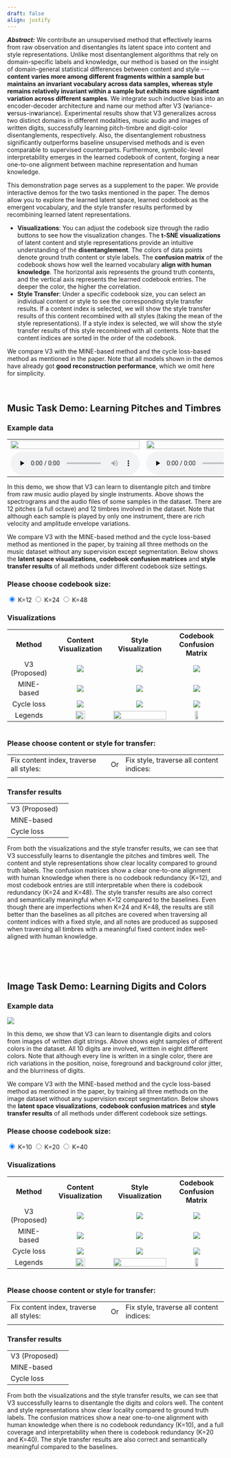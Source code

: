 ```yaml
---
draft: false
align: justify
---
```


<!-- <div style="text-align: justify;"> -->

***Abstract:*** <span class="lowlight-gray">
    We contribute an unsupervised method that effectively learns from raw observation and disentangles its latent space into content and style representations. Unlike most disentanglement algorithms that rely on domain-specific labels and knowledge, our method is based on the insight of domain-general statistical differences between content and style --- **content varies more among different fragments within a sample but maintains an invariant vocabulary across data samples, whereas style remains relatively invariant within a sample but exhibits more significant variation across different samples**. We integrate such inductive bias into an encoder-decoder architecture and name our method after V3 (**v**ariance-**v**ersus-in**v**ariance). Experimental results show that V3 generalizes across two distinct domains in different modalities, music audio and images of written digits, successfully learning pitch-timbre and digit-color disentanglements, respectively. Also, the disentanglement robustness significantly outperforms baseline unsupervised methods and is even comparable to supervised counterparts. Furthermore, symbolic-level interpretability emerges in the learned codebook of content, forging a near one-to-one alignment between machine representation and human knowledge.
</span>


This demonstration page serves as a supplement to the paper. We provide interactive demos for the two tasks mentioned in the paper. The demos allow you to explore the learned latent space, learned codebook as the emergent vocabulary, and the style transfer results performed by recombining learned latent representations.
- **Visualizations**: You can adjust the codebook size through the radio buttons to see how the visualization changes. The **t-SNE visualizations** of latent content and style representations provide an intuitive understanding of the **disentanglement**. The colors of data points denote ground truth content or style labels. The **confusion matrix** of the codebook shows how well the learned vocabulary **align with human knowledge**. The horizontal axis represents the ground truth contents, and the vertical axis represents the learned codebook entries. The deeper the color, the higher the correlation.
- **Style Transfer**: Under a specific codebook size, you can select an individual content or style to see the corresponding style transfer results. If a content index is selected, we will show the style transfer results of this content recombined with all styles (taking the mean of the style representations). If a style index is selected, we will show the style transfer results of this style recombined with all contents. Note that the content indices are sorted in the order of the codebook.

We compare V3 with the MINE-based method and the cycle loss-based method as mentioned in the paper. Note that all models shown in the demos have already got **good reconstruction performance**, which we omit here for simplicity.

<br>

## Music Task Demo: Learning Pitches and Timbres
<div class="taskdemo-container">
    <h3>Example data</h3>
    <table style="text-align: center; margin:auto">
        <tr>
            <td>
                <image src="music_data_sample_1.png" style="width: 100%; margin:auto">
            </td>
            <td>
                <image src="music_data_sample_2.png" style="width: 100%; margin:auto">
            </td>
            <td>
                <image src="music_data_sample_3.png" style="width: 100%; margin:auto">
            </td>
        </tr>
        <tr>
            <td>
                <audio id="player1" controls controlsList="nodownload" preload="none">
                    <source src="music_data_sample_1.wav">
                </audio>
            </td>
            <td>
                <audio id="player2" controls controlsList="nodownload" preload="none">
                    <source src="music_data_sample_2.wav">
                </audio>
            </td>
            <td>
                <audio id="player3" controls controlsList="nodownload" preload="none">
                    <source src="music_data_sample_3.wav">
                </audio>
            </td>
        </tr>
    </table>
</div>

In this demo, we show that V3 can learn to disentangle pitch and timbre from raw music audio played by single instruments. Above shows the spectrograms and the audio files of some samples in the dataset. There are 12 pitches (a full octave) and 12 timbres involved in the dataset. Note that although each sample is played by only one instrument, there are rich velocity and amplitude envelope variations.

We compare V3 with the MINE-based method and the cycle loss-based method as mentioned in the paper, by training all three methods on the music dataset without any supervision except segmentation. Below shows the **latent space visualizations**, **codebook confusion matrices** and **style transfer results** of all methods under different codebook size settings.

<div class="taskdemo-container">
    <h3>Please choose codebook size:</h3> 
    <input type="radio" value="12" checked="checked" name="music_codebook"> <!--checked设置默认选中-->
    K=12
    <input type="radio" value="24" name="music_codebook">
    K=24
    <input type="radio" value="48" name="music_codebook">
    K=48
    <br>
    <h3>Visualizations</h3>
    <table style="text-align: center; margin:auto">
        <tr>
            <th>Method</td>
            <th style="width: 33%">Content Visualization</td>
            <th style="width: 33%">Style Visualization</td>
            <th style="width: 33%">Codebook Confusion Matrix</td>
        </tr>
        <tr>
            <td>V3 (Proposed)</td>
            <td>
                <image src="music_v3_12/emb_c_tsne_3d.svg" id="music_v3_12_c" style="display: ">
                <image src="music_v3_24/emb_c_tsne_3d.svg" id="music_v3_24_c" style="display: none"> 
                <image src="music_v3_48/emb_c_tsne_3d.svg" id="music_v3_48_c" style="display: none">
            </td>
            <td>
                <image src="music_v3_12/emb_s_tsne_3d.svg" id="music_v3_12_s" style="display: ">
                <image src="music_v3_24/emb_s_tsne_3d.svg" id="music_v3_24_s" style="display: none"> 
                <image src="music_v3_48/emb_s_tsne_3d.svg" id="music_v3_48_s" style="display: none"> 
            </td>
            <td>
                <image src="music_v3_12/codebook_confusion_matrix.svg" id="music_v3_12_cf" style="display: ">
                <image src="music_v3_24/codebook_confusion_matrix.svg" id="music_v3_24_cf" style="display: none"> 
                <image src="music_v3_48/codebook_confusion_matrix.svg" id="music_v3_48_cf" style="display: none"> 
            </td>
        </tr>
        <tr>
            <td>MINE-based</td>
            <td>
                <image src="music_mine_12/emb_c_tsne_3d.svg" id="music_mine_12_c" style="display: ">
                <image src="music_mine_24/emb_c_tsne_3d.svg" id="music_mine_24_c" style="display: none"> 
                <image src="music_mine_48/emb_c_tsne_3d.svg" id="music_mine_48_c" style="display: none">
            </td>
            <td>
                <image src="music_mine_12/emb_s_tsne_3d.svg" id="music_mine_12_s" style="display: ">
                <image src="music_mine_24/emb_s_tsne_3d.svg" id="music_mine_24_s" style="display: none"> 
                <image src="music_mine_48/emb_s_tsne_3d.svg" id="music_mine_48_s" style="display: none"> 
            </td>
            <td>
                <image src="music_mine_12/codebook_confusion_matrix.svg" id="music_mine_12_cf" style="display: ">
                <image src="music_mine_24/codebook_confusion_matrix.svg" id="music_mine_24_cf" style="display: none"> 
                <image src="music_mine_48/codebook_confusion_matrix.svg" id="music_mine_48_cf" style="display: none"> 
            </td>
        </tr>
        <tr>
            <td>Cycle loss</td>
            <td>
                <image src="music_cycle_12/emb_c_tsne_3d.svg" id="music_cycle_12_c" style="display: ">
                <image src="music_cycle_24/emb_c_tsne_3d.svg" id="music_cycle_24_c" style="display: none"> 
                <image src="music_cycle_48/emb_c_tsne_3d.svg" id="music_cycle_48_c" style="display: none">
            </td>
            <td>
                <image src="music_cycle_12/emb_s_tsne_3d.svg" id="music_cycle_12_s" style="display: ">
                <image src="music_cycle_24/emb_s_tsne_3d.svg" id="music_cycle_24_s" style="display: none"> 
                <image src="music_cycle_48/emb_s_tsne_3d.svg" id="music_cycle_48_s" style="display: none"> 
            </td>
            <td>
                <image src="music_cycle_12/codebook_confusion_matrix.svg" id="music_cycle_12_cf" style="display: ">
                <image src="music_cycle_24/codebook_confusion_matrix.svg" id="music_cycle_24_cf" style="display: none"> 
                <image src="music_cycle_48/codebook_confusion_matrix.svg" id="music_cycle_48_cf" style="display: none"> 
            </td>
        </tr>
        <tr>
            <td>Legends</td>
            <td>
                <image src="music_legend_c.svg" id="music_c_legend" style="width: 42%; margin: auto">
            </td>
            <td>
                <image src="music_legend_s.svg" id="music_s_legend" style="width: 100%; margin: auto">
            </td>
            <td>
                <image src="confusion_mtx_legend.svg" id="cf_legend" style="width: 25%; margin: auto">
            </td>
        </tr>
    </table>
    <br>
    <h3>Please choose content or style for transfer:</h3>
    <table>
        <tr>
            <td>
                Fix content index, traverse all styles:
            </td>
            <td>
            Or
            </td>
            <td>
                Fix style, traverse all content indices:
            </td>
        </tr>
        <tr>
            <td>
                <div id="select_music_fix_c"></div>
            </td>
            <td>
            </td>
            <td>
                <div id="select_music_fix_s"></div>
            </td>
        </tr>
    </table>
    <!-- Fix content index, traverse all styles:
    <div id="select_music_fix_c"></div>
    Fix style, traverse all content indices:
    <div id="select_music_fix_s"></div> -->
    <h3>Transfer results</h3>
    <table>
        <tr>
            <td>
                V3 (Proposed)
            </td>
            <td>
                <div id="transfer_music_v3"></div>
            </td>
        </tr>
        <tr>
            <td>
                MINE-based
            </td>
            <td>
                <div id="transfer_music_mine"></div>
            </td>
        </tr>
        <tr>
            <td>
                Cycle loss
            </td>
            <td>
                <div id="transfer_music_cycle"></div>
            </td>
        </tr>
    </table>
    <!-- <div id="transfer_music"></div> -->
    From both the visualizations and the style transfer results, we can see that V3 successfully learns to disentangle the pitches and timbres well. The content and style representations show clear locality compared to ground truth labels. The confusion matrices show a clear one-to-one alignment with human knowledge when there is no codebook redundancy (K=12), and most codebook entries are still interpretable when there is codebook redundancy (K=24 and K=48). The style transfer results are also correct and semantically meaningful when K=12 compared to the baselines. Even though there are imperfections when K=24 and K=48, the results are still better than the baselines as all pitches are covered when traversing all content indices with a fixed style, and all notes are produced as supposed when traversing all timbres with a meaningful fixed content index well-aligned with human knowledge. 
</div>

<br><br><br>

## Image Task Demo: Learning Digits and Colors
<a id="image"></a>

<div class="taskdemo-container">
    <h3>Example data</h3>
    <image src="image_data_sample.svg" style="display: ">
</div>

In this demo, we show that V3 can learn to disentangle digits and colors from images of written digit strings. Above shows eight samples of different colors in the dataset. All 10 digits are involved, written in eight different colors. Note that although every line is written in a single color, there are rich variations in the position, noise, foreground and background color jitter, and the blurriness of digits.

We compare V3 with the MINE-based method and the cycle loss-based method as mentioned in the paper, by training all three methods on the image dataset without any supervision except segmentation. Below shows the **latent space visualizations**, **codebook confusion matrices** and **style transfer results** of all methods under different codebook size settings.

<div class="taskdemo-container">
    <h3>Please choose codebook size:</h3> 
    <input type="radio" value="10" checked="checked" name="image_codebook"> <!--checked设置默认选中-->
    K=10
    <input type="radio" value="20" name="image_codebook">
    K=20
    <input type="radio" value="40" name="image_codebook">
    K=40
    <br>
    <h3>Visualizations</h3>
    <table style="text-align: center; margin:auto">
        <tr>
            <th>Method</td>
            <th style="width: 33%">Content Visualization</td>
            <th style="width: 33%">Style Visualization</td>
            <th style="width: 33%">Codebook Confusion Matrix</td>
        </tr>
        <tr>
            <td>V3 (Proposed)</td>
            <td>
                <image src="image_v3_10/emb_c_tsne_3d.svg" id="image_v3_10_c" style="display: ">
                <image src="image_v3_20/emb_c_tsne_3d.svg" id="image_v3_20_c" style="display: none"> 
                <image src="image_v3_40/emb_c_tsne_3d.svg" id="image_v3_40_c" style="display: none">
            </td>
            <td>
                <image src="image_v3_10/emb_s_tsne_3d.svg" id="image_v3_10_s" style="display: ">
                <image src="image_v3_20/emb_s_tsne_3d.svg" id="image_v3_20_s" style="display: none"> 
                <image src="image_v3_40/emb_s_tsne_3d.svg" id="image_v3_40_s" style="display: none"> 
            </td>
            <td>
                <image src="image_v3_10/codebook_confusion_matrix.svg" id="image_v3_10_cf" style="display: ">
                <image src="image_v3_20/codebook_confusion_matrix.svg" id="image_v3_20_cf" style="display: none"> 
                <image src="image_v3_40/codebook_confusion_matrix.svg" id="image_v3_40_cf" style="display: none"> 
            </td>
        </tr>
        <tr>
            <td>MINE-based</td>
            <td>
                <image src="image_mine_10/emb_c_tsne_3d.svg" id="image_mine_10_c" style="display: ">
                <image src="image_mine_20/emb_c_tsne_3d.svg" id="image_mine_20_c" style="display: none"> 
                <image src="image_mine_40/emb_c_tsne_3d.svg" id="image_mine_40_c" style="display: none">
            </td>
            <td>
                <image src="image_mine_10/emb_s_tsne_3d.svg" id="image_mine_10_s" style="display: ">
                <image src="image_mine_20/emb_s_tsne_3d.svg" id="image_mine_20_s" style="display: none"> 
                <image src="image_mine_40/emb_s_tsne_3d.svg" id="image_mine_40_s" style="display: none"> 
            </td>
            <td>
                <image src="image_mine_10/codebook_confusion_matrix.svg" id="image_mine_10_cf" style="display: ">
                <image src="image_mine_20/codebook_confusion_matrix.svg" id="image_mine_20_cf" style="display: none"> 
                <image src="image_mine_40/codebook_confusion_matrix.svg" id="image_mine_40_cf" style="display: none"> 
            </td>
        </tr>
        <tr>
            <td>Cycle loss</td>
            <td>
                <image src="image_cycle_10/emb_c_tsne_3d.svg" id="image_cycle_10_c" style="display: ">
                <image src="image_cycle_20/emb_c_tsne_3d.svg" id="image_cycle_20_c" style="display: none"> 
                <image src="image_cycle_40/emb_c_tsne_3d.svg" id="image_cycle_40_c" style="display: none">
            </td>
            <td>
                <image src="image_cycle_10/emb_s_tsne_3d.svg" id="image_cycle_10_s" style="display: ">
                <image src="image_cycle_20/emb_s_tsne_3d.svg" id="image_cycle_20_s" style="display: none"> 
                <image src="image_cycle_40/emb_s_tsne_3d.svg" id="image_cycle_40_s" style="display: none"> 
            </td>
            <td>
                <image src="image_cycle_10/codebook_confusion_matrix.svg" id="image_cycle_10_cf" style="display: ">
                <image src="image_cycle_20/codebook_confusion_matrix.svg" id="image_cycle_20_cf" style="display: none"> 
                <image src="image_cycle_40/codebook_confusion_matrix.svg" id="image_cycle_40_cf" style="display: none"> 
            </td>
        </tr>
        <tr>
            <td>Legends</td>
            <td>
                <image src="image_legend_c.svg" id="image_c_legend" style="width: 42%; margin: auto">
            </td>
            <td>
                <image src="image_legend_s.svg" id="image_s_legend" style="width: 100%; margin: auto">
            </td>
            <td>
                <image src="confusion_mtx_legend.svg" id="cf_legend" style="width: 25%; margin: auto">
            </td>
        </tr>
    </table>
    <br>
    <h3>Please choose content or style for transfer:</h3>
    <table>
        <tr>
            <td>
                Fix content index, traverse all styles:
            </td>
            <td>
            Or
            </td>
            <td>
                Fix style, traverse all content indices:
            </td>
        </tr>
        <tr>
            <td>
                <div id="select_image_fix_c"></div>
            </td>
            <td>
            </td>
            <td>
                <div id="select_image_fix_s"></div>
            </td>
        </tr>
    </table>
    <!-- Fix content index, traverse all styles:
    <div id="select_image_fix_c"></div>
    Fix style, traverse all content indices:
    <div id="select_image_fix_s"></div> -->
    <h3>Transfer results</h3>
    <table>
        <tr>
            <td>
                V3 (Proposed)
            </td>
            <td>
                <div id="transfer_image_v3"></div>
            </td>
        </tr>
        <tr>
            <td>
                MINE-based
            </td>
            <td>
                <div id="transfer_image_mine"></div>
            </td>
        </tr>
        <tr>
            <td>
                Cycle loss
            </td>
            <td>
                <div id="transfer_image_cycle"></div>
            </td>
        </tr>
    </table>
    <!-- <div id="transfer_music"></div> -->
    From both the visualizations and the style transfer results, we can see that V3 successfully learns to disentangle the digits and colors well. The content and style representations show clear locality compared to ground truth labels. The confusion matrices show a near one-to-one alignment with human knowledge when there is no codebook redundancy (K=10), and a full coverage and interpretability when there is codebook redundancy (K=20 and K=40). The style transfer results are also correct and semantically meaningful compared to the baselines.
</div>

<script src="js/music.js"></script>
<script src="js/image.js"></script>
